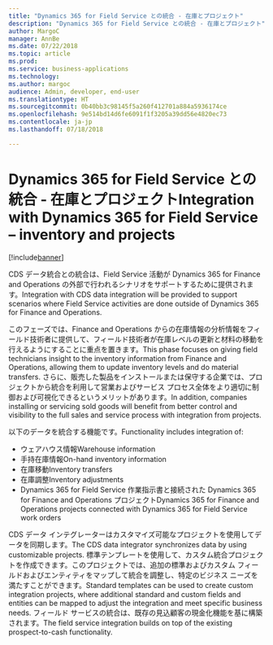```yaml
---
title: "Dynamics 365 for Field Service との統合 - 在庫とプロジェクト"
description: "Dynamics 365 for Field Service との統合 - 在庫とプロジェクト"
author: MargoC
manager: AnnBe
ms.date: 07/22/2018
ms.topic: article
ms.prod: 
ms.service: business-applications
ms.technology: 
ms.author: margoc
audience: Admin, developer, end-user
ms.translationtype: HT
ms.sourcegitcommit: 0b40bb3c98145f5a260f412701a884a5936174ce
ms.openlocfilehash: 9e514bd14d6fe6091f1f3205a39dd56e4820ec73
ms.contentlocale: ja-jp
ms.lasthandoff: 07/18/2018

---
```

#  <a name="integration-with-dynamics-365-for-field-service--inventory-and-projects"></a><span data-ttu-id="1cc02-103">Dynamics 365 for Field Service との統合 - 在庫とプロジェクト</span><span class="sxs-lookup"><span data-stu-id="1cc02-103">Integration with Dynamics 365 for Field Service – inventory and projects</span></span>

[!include[banner](../../includes/banner.md)]

<span data-ttu-id="1cc02-104">CDS データ統合との統合は、Field Service 活動が Dynamics 365 for Finance and Operations の外部で行われるシナリオをサポートするために提供されます。</span><span class="sxs-lookup"><span data-stu-id="1cc02-104">Integration with CDS data integration will be provided to support scenarios where Field Service activities are done outside of Dynamics 365 for Finance and Operations.</span></span>

<span data-ttu-id="1cc02-105">このフェーズでは、Finance and Operations からの在庫情報の分析情報をフィールド技術者に提供して、フィールド技術者が在庫レベルの更新と材料の移動を行えるようにすることに重点を置きます。</span><span class="sxs-lookup"><span data-stu-id="1cc02-105">This phase focuses on giving field technicians insight to the inventory information from Finance and Operations, allowing them to update inventory levels and do material transfers.</span></span> <span data-ttu-id="1cc02-106">さらに、販売した製品をインストールまたは保守する企業では、プロジェクトから統合を利用して営業およびサービス プロセス全体をより適切に制御および可視化できるというメリットがあります。</span><span class="sxs-lookup"><span data-stu-id="1cc02-106">In addition, companies installing or servicing sold goods will benefit from better control and visibility to the full sales and service process with integration from projects.</span></span>

<span data-ttu-id="1cc02-107">以下のデータを統合する機能です。</span><span class="sxs-lookup"><span data-stu-id="1cc02-107">Functionality includes integration of:</span></span>

-   <span data-ttu-id="1cc02-108">ウェアハウス情報</span><span class="sxs-lookup"><span data-stu-id="1cc02-108">Warehouse information</span></span>
-   <span data-ttu-id="1cc02-109">手持在庫情報</span><span class="sxs-lookup"><span data-stu-id="1cc02-109">On-hand inventory information</span></span>
-   <span data-ttu-id="1cc02-110">在庫移動</span><span class="sxs-lookup"><span data-stu-id="1cc02-110">Inventory transfers</span></span>
-   <span data-ttu-id="1cc02-111">在庫調整</span><span class="sxs-lookup"><span data-stu-id="1cc02-111">Inventory adjustments</span></span>
-   <span data-ttu-id="1cc02-112">Dynamics 365 for Field Service 作業指示書と接続された Dynamics 365 for Finance and Operations プロジェクト</span><span class="sxs-lookup"><span data-stu-id="1cc02-112">Dynamics 365 for Finance and Operations projects connected with Dynamics 365 for Field Service work orders</span></span>

<span data-ttu-id="1cc02-113">CDS データ インテグレーターはカスタマイズ可能なプロジェクトを使用してデータを同期します。</span><span class="sxs-lookup"><span data-stu-id="1cc02-113">The CDS data integrator synchronizes data by using customizable projects.</span></span>
<span data-ttu-id="1cc02-114">標準テンプレートを使用して、カスタム統合プロジェクトを作成できます。このプロジェクトでは、追加の標準およびカスタム フィールドおよびエンティティをマップして統合を調整し、特定のビジネス ニーズを満たすことができます。</span><span class="sxs-lookup"><span data-stu-id="1cc02-114">Standard templates can be used to create custom integration projects, where additional standard and custom fields and entities can be mapped to adjust the integration and meet specific business needs.</span></span> <span data-ttu-id="1cc02-115">フィールド サービスの統合は、既存の見込顧客の現金化機能を基に構築されます。</span><span class="sxs-lookup"><span data-stu-id="1cc02-115">The field service integration builds on top of the existing prospect-to-cash functionality.</span></span>

